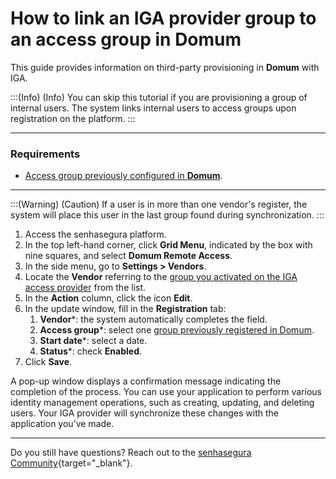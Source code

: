 # How to link an IGA provider group to an access group in Domum

This guide provides information on third-party provisioning in **Domum** with IGA.

:::(Info) (Info)
You can skip this tutorial if you are provisioning a group of internal users. The system links internal users to access groups upon registration on the platform.
:::

* * *
### Requirements

* [Access group previously configured in **Domum**](/v3-33/docs/domum-create-access-group-for-vendor).

* * *

:::(Warning) (Caution)
If a user is in more than one vendor's register, the system will place this user in the last group found during synchronization.
:::

1. Access the senhasegura platform.
2. In the top left-hand corner, click **Grid Menu**, indicated by the box with nine squares, and select **Domum Remote Access**.
3. In the side menu, go to **Settings > Vendors**.
4. Locate the **Vendor** referring to the [group you activated on the IGA access provider](/v3-33/docs/administration-how-to-create-a-scim-application-with-okta) from the list.
5. In the **Action** column, click the icon **Edit**. 
6. In the update window, fill in the **Registration** tab:
    1. **Vendor***: the system automatically completes the field.
    2. **Access group***: select one [group previously registered in Domum](/v3-33/docs/domum-create-access-group-for-vendor).
    3. **Start date***: select a date.
    4. **Status***: check **Enabled**.
7. Click **Save**.

A pop-up window displays a confirmation message indicating the completion of the process. You can use your application to perform various identity management operations, such as creating, updating, and deleting users. Your IGA provider will synchronize these changes with the application you’ve made.

* * *
Do you still have questions? Reach out to the [senhasegura Community](https://community.senhasegura.io/){target="_blank"}.
